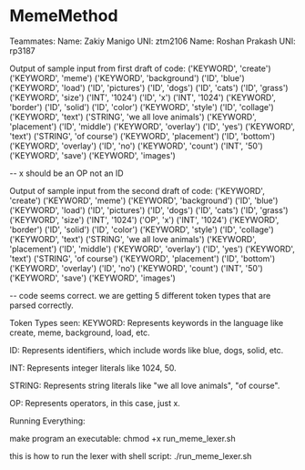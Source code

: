 # MemeMethod
Teammates:
Name: Zakiy Manigo UNI: ztm2106
Name: Roshan Prakash UNI: rp3187

Output of sample input from first draft of code:
('KEYWORD', 'create')
('KEYWORD', 'meme')
('KEYWORD', 'background')
('ID', 'blue')
('KEYWORD', 'load')
('ID', 'pictures')
('ID', 'dogs')
('ID', 'cats')
('ID', 'grass')
('KEYWORD', 'size')
('INT', '1024')
('ID', 'x')
('INT', '1024')
('KEYWORD', 'border')
('ID', 'solid')
('ID', 'color')
('KEYWORD', 'style')
('ID', 'collage')
('KEYWORD', 'text')
('STRING', 'we all love animals')
('KEYWORD', 'placement')
('ID', 'middle')
('KEYWORD', 'overlay')
('ID', 'yes')
('KEYWORD', 'text')
('STRING', 'of course')
('KEYWORD', 'placement')
('ID', 'bottom')
('KEYWORD', 'overlay')
('ID', 'no')
('KEYWORD', 'count')
('INT', '50')
('KEYWORD', 'save')
('KEYWORD', 'images')

-- x should be an OP not an ID

Output of sample input from the second draft of code:
('KEYWORD', 'create')
('KEYWORD', 'meme')
('KEYWORD', 'background')
('ID', 'blue')
('KEYWORD', 'load')
('ID', 'pictures')
('ID', 'dogs')
('ID', 'cats')
('ID', 'grass')
('KEYWORD', 'size')
('INT', '1024')
('OP', 'x')
('INT', '1024')
('KEYWORD', 'border')
('ID', 'solid')
('ID', 'color')
('KEYWORD', 'style')
('ID', 'collage')
('KEYWORD', 'text')
('STRING', 'we all love animals')
('KEYWORD', 'placement')
('ID', 'middle')
('KEYWORD', 'overlay')
('ID', 'yes')
('KEYWORD', 'text')
('STRING', 'of course')
('KEYWORD', 'placement')
('ID', 'bottom')
('KEYWORD', 'overlay')
('ID', 'no')
('KEYWORD', 'count')
('INT', '50')
('KEYWORD', 'save')
('KEYWORD', 'images')

-- code seems correct. we are getting 5 different token types that are parsed correctly.

Token Types seen:
KEYWORD: Represents keywords in the language like create, meme, background, load, etc.

ID: Represents identifiers, which include words like blue, dogs, solid, etc.

INT: Represents integer literals like 1024, 50.

STRING: Represents string literals like "we all love animals", "of course".

OP: Represents operators, in this case, just x.

Running Everything:

make program an executable: chmod +x run_meme_lexer.sh

this is how to run the lexer with shell script:
./run_meme_lexer.sh